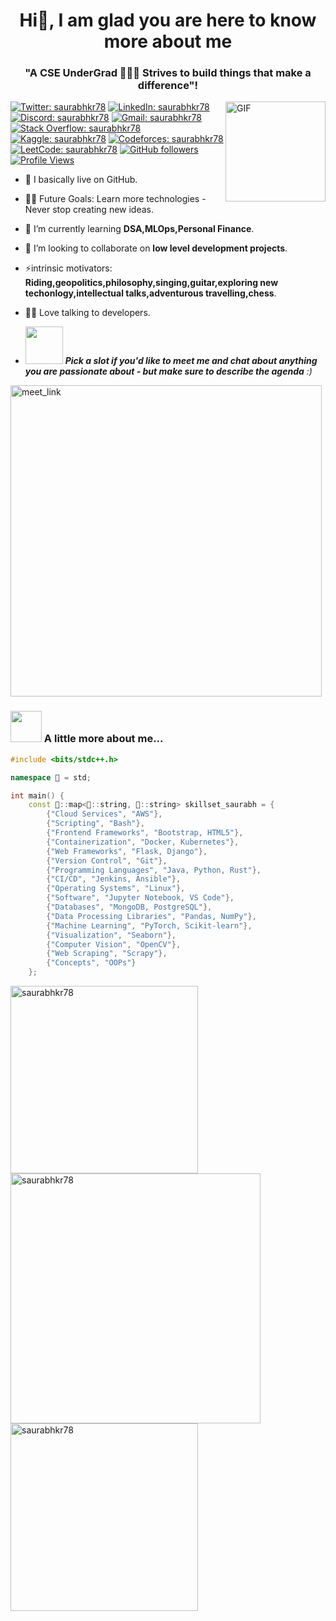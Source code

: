 <h1 align="center">Hi👋, I am glad you are here to know more about me</h1>
<h3 align="center">"A CSE UnderGrad 🧑🏽‍💻 Strives to build things that make a difference"!</h3>
<img align="right" alt="GIF" height="160px" src="https://media.giphy.com/media/Ah3zHH7hvsSB2/giphy.gif" />

[![Twitter: saurabhkr78](https://img.shields.io/twitter/follow/saurabhkr78?style=social)](https://twitter.com/saurabhkr78)
[![LinkedIn: saurabhkr78](https://img.shields.io/badge/-saurabhkr78-blue?style=flat-square&logo=Linkedin&logoColor=white&link=https://linkedin.com/in/saurabhkr78)](https://linkedin.com/in/saurabhkr78)
[![Discord: saurabhkr78](https://img.shields.io/badge/-saurabhkr78%237599-7289DA?style=flat-square&logo=Discord&logoColor=white)](https://discord.com)
[![Gmail: saurabhkr78](https://img.shields.io/badge/-saurabhkr78@gmail.com-D14836?style=flat-square&logo=Gmail&logoColor=white)](mailto:saurabhkr78@gmail.com)
[![Stack Overflow: saurabhkr78](https://img.shields.io/badge/-saurabhkr78-FE7A16?style=flat-square&logo=Stack%20Overflow&logoColor=white&link=https://stackoverflow.com/users/saurabhkr78)](https://stackoverflow.com/users/saurabhkr78)
[![Kaggle: saurabhkr78](https://img.shields.io/badge/-saurabhkr78-20BEFF?style=flat-square&logo=Kaggle&logoColor=white&link=https://kaggle.com/saurabhkr78)](https://kaggle.com/saurabhkr78)
[![Codeforces: saurabhkr78](https://img.shields.io/badge/-saurabhkr78-1F8ACB?style=flat-square&logo=Codeforces&logoColor=white&link=https://codeforces.com/profile/saurabhkr78)](https://codeforces.com/profile/saurabhkr78)
[![LeetCode: saurabhkr78](https://img.shields.io/badge/-saurabhkr78-FFA116?style=flat-square&logo=LeetCode&logoColor=white&link=https://www.leetcode.com/saurabhkr78)](https://www.leetcode.com/saurabhkr78)
[![GitHub followers](https://img.shields.io/github/followers/saurabhkr78?label=Follow&style=social)](https://github.com/saurabhkr78)
[![Profile Views](https://komarev.com/ghpvc/?username=saurabhkr78&label=Profile%20views&color=0e75b6&style=flat)](https://github.com/saurabhkr78)

- 🏡 I basically live on GitHub.
- 💪🏼 Future Goals: Learn more technologies - Never stop creating new ideas.

- 🌱 I’m currently learning **DSA,MLOps,Personal Finance**.

- 👯 I’m looking to collaborate on **low level development projects**.
 
- ⚡intrinsic motivators: **Riding,geopolitics,philosophy,singing,guitar,exploring new techonlogy,intellectual talks,adventurous travelling,chess**.
- 👩‍💻 Love talking to developers.
- <img src="https://media.giphy.com/media/LnQjpWaON8nhr21vNW/giphy.gif" width="60"> <em><b>Pick a slot if you'd like to meet me and chat about anything you are passionate about - but make sure to describe the agenda</b> :)</em>

<a href="https://calendly.com/meetsaurabh78/30min" target="_blank"><img width="498" alt="meet_link" src="https://user-images.githubusercontent.com/15426564/144297439-f530f383-e73e-41e0-9914-a9b7d3f432e5.png"></a>



### <img src="https://media.giphy.com/media/VgCDAzcKvsR6OM0uWg/giphy.gif" width="50"> A little more about me...  

```C++
#include <bits/stdc++.h>

namespace 🔩 = std;

int main() {
    const 🔩::map<🔩::string, 🔩::string> skillset_saurabh = {
        {"Cloud Services", "AWS"},
        {"Scripting", "Bash"},
        {"Frontend Frameworks", "Bootstrap, HTML5"},
        {"Containerization", "Docker, Kubernetes"},
        {"Web Frameworks", "Flask, Django"},
        {"Version Control", "Git"},
        {"Programming Languages", "Java, Python, Rust"},
        {"CI/CD", "Jenkins, Ansible"},
        {"Operating Systems", "Linux"},
        {"Software", "Jupyter Notebook, VS Code"},
        {"Databases", "MongoDB, PostgreSQL"},
        {"Data Processing Libraries", "Pandas, NumPy"},
        {"Machine Learning", "PyTorch, Scikit-learn"},
        {"Visualization", "Seaborn"},
        {"Computer Vision", "OpenCV"},
        {"Web Scraping", "Scrapy"},
        {"Concepts", "OOPs"}
    };

```





<p align="left">
  <img align="left" src="https://github-readme-stats.vercel.app/api/top-langs?username=saurabhkr78&show_icons=true&locale=en&layout=compact" alt="saurabhkr78" width="300" />
  <img align="left" src="https://github-readme-stats.vercel.app/api?username=saurabhkr78&show_icons=true&locale=en" alt="saurabhkr78" width="400" />
  <img align="left" src="https://github-readme-streak-stats.herokuapp.com/?user=saurabhkr78&" alt="saurabhkr78" width="300" />
</p>


